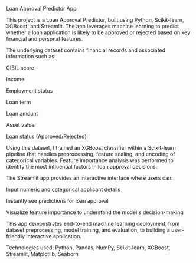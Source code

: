 Loan Approval Predictor App

This project is a Loan Approval Predictor, built using Python, Scikit-learn, XGBoost, and Streamlit. The app leverages machine learning to predict whether a loan application is likely to be approved or rejected based on key financial and personal features.

The underlying dataset contains financial records and associated information such as:

CIBIL score

Income

Employment status

Loan term

Loan amount

Asset value

Loan status (Approved/Rejected)

Using this dataset, I trained an XGBoost classifier within a Scikit-learn pipeline that handles preprocessing, feature scaling, and encoding of categorical variables. Feature importance analysis was performed to identify the most influential factors in loan approval decisions.

The Streamlit app provides an interactive interface where users can:

Input numeric and categorical applicant details

Instantly see predictions for loan approval

Visualize feature importance to understand the model's decision-making

This app demonstrates end-to-end machine learning deployment, from dataset preprocessing, model training, and evaluation, to building a user-friendly interactive application.

Technologies used: Python, Pandas, NumPy, Scikit-learn, XGBoost, Streamlit, Matplotlib, Seaborn
